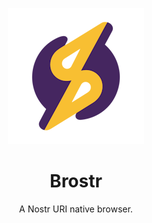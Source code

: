 <p align="center">
  <img src="brostr.png" width="218">
</p>

<h1 align="center">Brostr</h1>

<p align="center">A Nostr URI native browser.</p>
